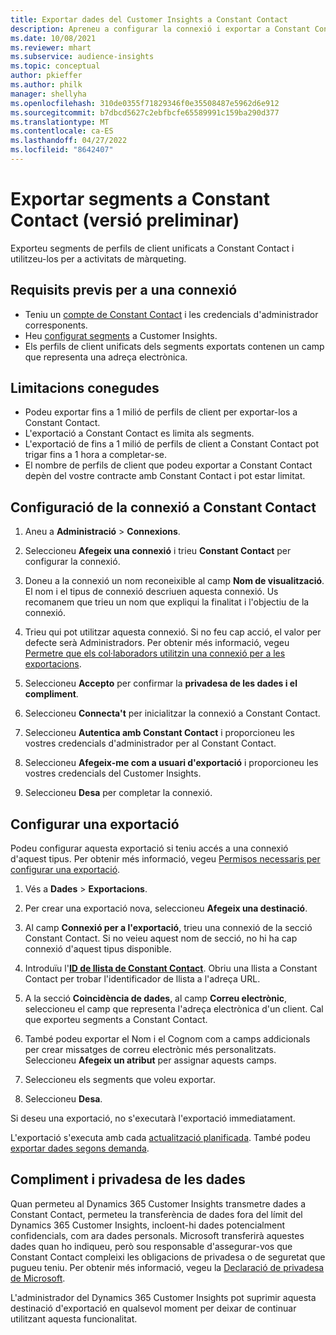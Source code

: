 ```yaml
---
title: Exportar dades del Customer Insights a Constant Contact
description: Apreneu a configurar la connexió i exportar a Constant Contact.
ms.date: 10/08/2021
ms.reviewer: mhart
ms.subservice: audience-insights
ms.topic: conceptual
author: pkieffer
ms.author: philk
manager: shellyha
ms.openlocfilehash: 310de0355f71829346f0e35508487e5962d6e912
ms.sourcegitcommit: b7dbcd5627c2ebfbcfe65589991c159ba290d377
ms.translationtype: MT
ms.contentlocale: ca-ES
ms.lasthandoff: 04/27/2022
ms.locfileid: "8642407"
---
```

# <a name="export-segments-to-constant-contact-preview"></a>Exportar segments a Constant Contact (versió preliminar)

Exporteu segments de perfils de client unificats a Constant Contact i utilitzeu-los per a activitats de màrqueting. 

## <a name="prerequisites-for-a-connection"></a>Requisits previs per a una connexió

-   Teniu un [compte de Constant Contact](https://www.constantcontact.com/account-home) i les credencials d'administrador corresponents.
-   Heu [configurat segments](segments.md) a Customer Insights.
-   Els perfils de client unificats dels segments exportats contenen un camp que representa una adreça electrònica.

## <a name="known-limitations"></a>Limitacions conegudes

- Podeu exportar fins a 1 milió de perfils de client per exportar-los a Constant Contact.
- L'exportació a Constant Contact es limita als segments.
- L'exportació de fins a 1 milió de perfils de client a Constant Contact pot trigar fins a 1 hora a completar-se. 
- El nombre de perfils de client que podeu exportar a Constant Contact depèn del vostre contracte amb Constant Contact i pot estar limitat.

## <a name="set-up-connection-to-constant-contact"></a>Configuració de la connexió a Constant Contact

1. Aneu a **Administració** > **Connexions**.

1. Seleccioneu **Afegeix una connexió** i trieu **Constant Contact** per configurar la connexió.

1. Doneu a la connexió un nom reconeixible al camp **Nom de visualització**. El nom i el tipus de connexió descriuen aquesta connexió. Us recomanem que trieu un nom que expliqui la finalitat i l'objectiu de la connexió.

1. Trieu qui pot utilitzar aquesta connexió. Si no feu cap acció, el valor per defecte serà Administradors. Per obtenir més informació, vegeu [Permetre que els col·laboradors utilitzin una connexió per a les exportacions](connections.md#allow-contributors-to-use-a-connection-for-exports).

1. Seleccioneu **Accepto** per confirmar la **privadesa de les dades i el compliment**.

1. Seleccioneu **Connecta't** per inicialitzar la connexió a Constant Contact.

1. Seleccioneu **Autentica amb Constant Contact** i proporcioneu les vostres credencials d'administrador per al Constant Contact. 

1. Seleccioneu **Afegeix-me com a usuari d'exportació** i proporcioneu les vostres credencials del Customer Insights.

1. Seleccioneu **Desa** per completar la connexió.

## <a name="configure-an-export"></a>Configurar una exportació

Podeu configurar aquesta exportació si teniu accés a una connexió d'aquest tipus. Per obtenir més informació, vegeu [Permisos necessaris per configurar una exportació](export-destinations.md#set-up-a-new-export).

1. Vés a **Dades** > **Exportacions**.

1. Per crear una exportació nova, seleccioneu **Afegeix una destinació**.

1. Al camp **Connexió per a l'exportació**, trieu una connexió de la secció Constant Contact. Si no veieu aquest nom de secció, no hi ha cap connexió d'aquest tipus disponible.

1. Introduïu l'[**ID de llista de Constant Contact**](https://app.constantcontact.com/pages/contacts/ui#lists). Obriu una llista a Constant Contact per trobar l'identificador de llista a l'adreça URL.

1. A la secció **Coincidència de dades**, al camp **Correu electrònic**, seleccioneu el camp que representa l'adreça electrònica d'un client. Cal que exporteu segments a Constant Contact.

1. També podeu exportar el Nom i el Cognom com a camps addicionals per crear missatges de correu electrònic més personalitzats. Seleccioneu **Afegeix un atribut** per assignar aquests camps.

1. Seleccioneu els segments que voleu exportar.

1. Seleccioneu **Desa**.

Si deseu una exportació, no s'executarà l'exportació immediatament.

L'exportació s'executa amb cada [actualització planificada](system.md#schedule-tab). També podeu [exportar dades segons demanda](export-destinations.md#run-exports-on-demand). 


## <a name="data-privacy-and-compliance"></a>Compliment i privadesa de les dades

Quan permeteu al Dynamics 365 Customer Insights transmetre dades a Constant Contact, permeteu la transferència de dades fora del límit del Dynamics 365 Customer Insights, incloent-hi dades potencialment confidencials, com ara dades personals. Microsoft transferirà aquestes dades quan ho indiqueu, però sou responsable d'assegurar-vos que Constant Contact compleixi les obligacions de privadesa o de seguretat que pugueu teniu. Per obtenir més informació, vegeu la [Declaració de privadesa de Microsoft](https://go.microsoft.com/fwlink/?linkid=396732).

L'administrador del Dynamics 365 Customer Insights pot suprimir aquesta destinació d'exportació en qualsevol moment per deixar de continuar utilitzant aquesta funcionalitat.
